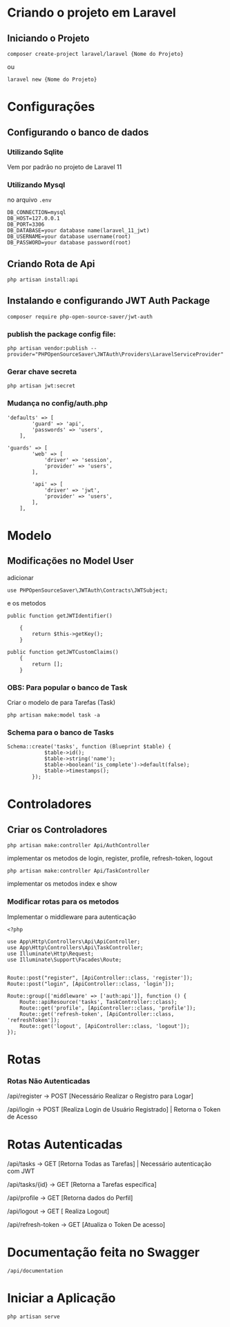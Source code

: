 # Criando o projeto em Laravel

## Iniciando o Projeto

```
composer create-project laravel/laravel {Nome do Projeto}
```

ou

```
laravel new {Nome do Projeto}
```

# Configurações

## Configurando o banco de dados

### Utilizando Sqlite

Vem por padrão no projeto de Laravel 11

### Utilizando Mysql

no arquivo `.env`

```
DB_CONNECTION=mysql
DB_HOST=127.0.0.1
DB_PORT=3306
DB_DATABASE=your database name(laravel_11_jwt)
DB_USERNAME=your database username(root)
DB_PASSWORD=your database password(root)
```

## Criando Rota de Api

```
php artisan install:api
```

## Instalando e configurando JWT Auth Package

```
composer require php-open-source-saver/jwt-auth
```

### publish the package config file:

```
php artisan vendor:publish --provider="PHPOpenSourceSaver\JWTAuth\Providers\LaravelServiceProvider"
```

### Gerar chave secreta

```
php artisan jwt:secret
```

### Mudança no config/auth.php

```
'defaults' => [
        'guard' => 'api',
        'passwords' => 'users',
    ],

'guards' => [
        'web' => [
            'driver' => 'session',
            'provider' => 'users',
        ],

        'api' => [
            'driver' => 'jwt',
            'provider' => 'users',
        ],
    ],
```

# Modelo

## Modificações no Model User

adicionar

```
use PHPOpenSourceSaver\JWTAuth\Contracts\JWTSubject;
```

e os metodos

```
public function getJWTIdentifier()

    {
        return $this->getKey();
    }

public function getJWTCustomClaims()
    {
        return [];
    }
```

### OBS: Para popular o banco de Task

Criar o modelo de para Tarefas (Task)

```
php artisan make:model task -a
```

### Schema para o banco de Tasks

```
Schema::create('tasks', function (Blueprint $table) {
            $table->id();
            $table->string('name');
            $table->boolean('is_complete')->default(false);
            $table->timestamps();
        });
```

# Controladores

## Criar os Controladores

```
php artisan make:controller Api/AuthController
```

implementar os metodos de login, register, profile, refresh-token, logout

```
php artisan make:controller Api/TaskController
```

implementar os metodos index e show

### Modificar rotas para os metodos

Implementar o middleware para autenticação

```
<?php

use App\Http\Controllers\Api\ApiController;
use App\Http\Controllers\Api\TaskController;
use Illuminate\Http\Request;
use Illuminate\Support\Facades\Route;


Route::post("register", [ApiController::class, 'register']);
Route::post("login", [ApiController::class, 'login']);

Route::group(['middleware' => ['auth:api']], function () {
    Route::apiResource('tasks', TaskController::class);
    Route::get('profile', [ApiController::class, 'profile']);
    Route::get('refresh-token', [ApiController::class, 'refreshToken']);
    Route::get('logout', [ApiController::class, 'logout']);
});
```

# Rotas

### Rotas Não Autenticadas

/api/register -> POST [Necessário Realizar o Registro para Logar]

/api/login -> POST [Realiza Login de Usuário Registrado] | Retorna o Token de Acesso

# Rotas Autenticadas

/api/tasks -> GET [Retorna Todas as Tarefas] | Necessário autenticação com JWT

/api/tasks/{id} -> GET [Retorna a Tarefas especifica]

/api/profile -> GET [Retorna dados do Perfil]

/api/logout -> GET [ Realiza Logout]

/api/refresh-token -> GET [Atualiza o Token De acesso]

# Documentação feita no Swagger

```
/api/documentation
```

# Iniciar a Aplicação

```
php artisan serve
```
